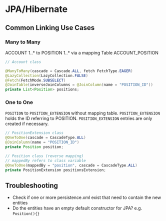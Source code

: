 # JPA/Hibernate

## Common Linking Use Cases

### Many to Many

ACCOUNT 1..\* to POSITION 1..\* via a mapping Table ACCOUNT\_POSITION

```java
// Account class

@ManyToMany(cascade = Cascade.ALL, fetch FetchType.EAGER)
@LazyCollection(LazyCollection.FALSE)
@Fetch(FetchMode.SUBSELECT)
@JoinTable(inverseJoinColumns = @JoinColumn(name = "POSITION_ID"))
private List<Position> positions;
```

### One to One

`POSITION` to `POSITION_EXTENSION` without mapping table. `POSITION_EXTENSION` holds the ID referring to POSITION. `POSITION_EXTENSION` entries are only created if necessary.

```java
// PositionExtension class
@OneToOne(cascade = CascadeType.ALL)
@JoinColumn(name = "POSITION_ID")
private Position position;

// Position class (reverse mapping)
// mappedBy refers to class variable
@OneToOne(mappedBy = "position", cascade = CascadeType.ALL)
private PositionExtension positionsExtension;
```

## Troubleshooting

* Check if one or more persistence.xml exist that need to contain the new entities
* Do the entities have an empty default constructor for JPA? e.g. `Position(){}`
